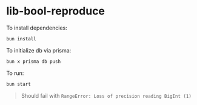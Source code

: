 # lib-bool-reproduce

To install dependencies:

```bash
bun install
```

To initialize db via prisma:

```bash
bun x prisma db push
```

To run:

```bash
bun start
```

> Should fail with `RangeError: Loss of precision reading BigInt (1)`